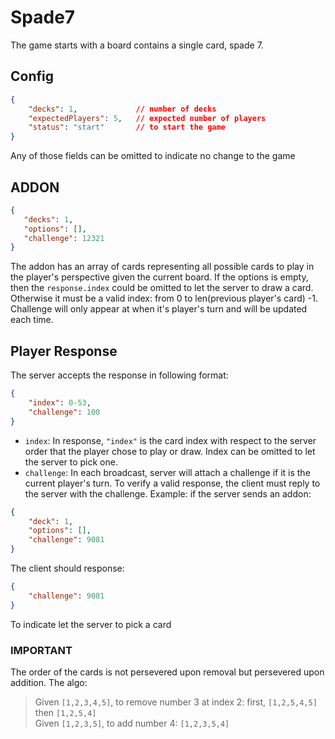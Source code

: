 # Spade7

The game starts with a board contains a single card, spade 7.

## Config

```json
{
    "decks": 1,             // number of decks
    "expectedPlayers": 5,   // expected number of players
    "status": "start"       // to start the game
}
```

Any of those fields can be omitted to indicate no change to the game

## ADDON

```json
{
   "decks": 1,
   "options": [], 
   "challenge": 12321
}
```

The addon has an array of cards representing all possible cards to play in the player's perspective given the current board. If the options is empty, then the `response.index` could be omitted to let the server to draw a card. Otherwise it must be a valid index: from 0 to len(previous player's card) -1. Challenge will only appear at when it's player's turn and will be updated each time.

## Player Response

The server accepts the response in following format:

```json
{
    "index": 0-53,
    "challenge": 100
}
```

- `index`: In response, `"index"` is the card index with respect to the server order that the player chose to play or draw.  Index can be omitted to let the server to pick one.
- `challenge`: In each broadcast, server will attach a challenge if it is the current player's turn. To verify a valid response, the client must reply to the server with the challenge. Example: if the server sends an addon:

```json
{
    "deck": 1,
    "options": [],
    "challenge": 9081
}
```

The client should response:

```json
{
    "challenge": 9081    
}
```

To indicate let the server to pick a card

### IMPORTANT

The order of the cards is not persevered upon removal but persevered upon addition. The algo:

> Given `[1,2,3,4,5]`, to remove number 3 at index 2: first, `[1,2,5,4,5]` then `[1,2,5,4]`  
> Given `[1,2,3,5]`, to add number 4: `[1,2,3,5,4]`
